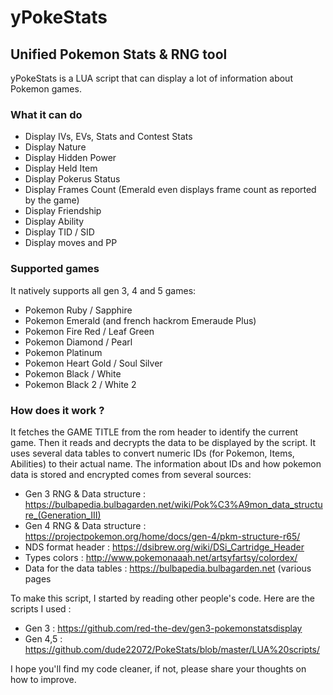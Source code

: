 # yPokeStats
## Unified Pokemon Stats & RNG tool
yPokeStats is a LUA script that can display a lot of information about Pokemon games.

### What it can do
* Display IVs, EVs, Stats and Contest Stats
* Display Nature
* Display Hidden Power
* Display Held Item
* Display Pokerus Status
* Display Frames Count (Emerald even displays frame count as reported by the game)
* Display Friendship 
* Display Ability
* Display TID / SID
* Display moves and PP

### Supported games
It natively supports all gen 3, 4 and 5 games:
* Pokemon Ruby / Sapphire
* Pokemon Emerald (and french hackrom Emeraude Plus)
* Pokemon Fire Red / Leaf Green
* Pokemon Diamond / Pearl
* Pokemon Platinum
* Pokemon Heart Gold / Soul Silver
* Pokemon Black / White
* Pokemon Black 2 / White 2

### How does it work ?
It fetches the GAME TITLE from the rom header to identify the current game. Then it reads and decrypts the data to be displayed by the script.
It uses several data tables to convert numeric IDs (for Pokemon, Items, Abilities) to their actual name.
The information about IDs and how pokemon data is stored and encrypted comes from several sources:
* Gen 3 RNG & Data structure : https://bulbapedia.bulbagarden.net/wiki/Pok%C3%A9mon_data_structure_(Generation_III)
* Gen 4 RNG & Data structure : https://projectpokemon.org/home/docs/gen-4/pkm-structure-r65/
* NDS format header : https://dsibrew.org/wiki/DSi_Cartridge_Header
* Types colors : http://www.pokemonaaah.net/artsyfartsy/colordex/
* Data for the data tables : https://bulbapedia.bulbagarden.net (various pages

To make this script, I started by reading other people's code. Here are the scripts I used :
* Gen 3 : https://github.com/red-the-dev/gen3-pokemonstatsdisplay
* Gen 4,5 : https://github.com/dude22072/PokeStats/blob/master/LUA%20scripts/

I hope you'll find my code cleaner, if not, please share your thoughts on how to improve.